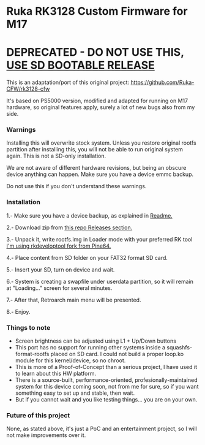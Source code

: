 # Ruka RK3128 Custom Firmware for M17

# DEPRECATED - DO NOT USE THIS, [USE SD BOOTABLE RELEASE](https://github.com/octathorp/m17_tools/blob/master/docs/sd_cfw_install_instructions.md)

This is an adaptation/port of this original project: https://github.com/Ruka-CFW/rk3128-cfw

It's based on PS5000 version, modified and adapted for running on M17 hardware, so original features apply, surely a lot of new bugs also from my side.

### Warnings

Installing this will overwrite stock system. Unless you restore original rootfs partition after installing this, you will not be able to run original system again.
This is not a SD-only installation. 

We are not aware of different hardware revisions, but being an obscure device anything can happen. Make sure you have a device emmc backup.

Do not use this if you don't understand these warnings.

### Installation

1.- Make sure you have a device backup, as explained in [Readme.](https://github.com/octathorp/m17_tools/blob/master/README.md)

2.- Download zip from [this repo Releases section.](https://github.com/octathorp/m17_tools/releases)

3.- Unpack it, write rootfs.img in Loader mode with your preferred RK tool [I'm using rkdeveloptool fork from Pine64.](https://gitlab.com/pine64-org/quartz-bsp/rkdeveloptool)

4.- Place content from SD folder on your FAT32 format SD card.

5.- Insert your SD, turn on device and wait.

6.- System is creating a swapfile under userdata partition, so it will remain at "Loading..." screen for several minutes.

7.- After that, Retroarch main menu will be presented.

8.- Enjoy.

### Things to note

- Screen brightness can be adjusted using L1 + Up/Down buttons
- This port has no support for running other systems inside a squashfs-format-rootfs placed on SD card. I could not build a proper loop.ko module for this kernel/device, so no chroot.
- This is more of a Proof-of-Concept than a serious project, I have used it to learn about this HW platform.
- There is a source-built, performance-oriented, profesionally-maintained system for this device coming soon, not from me for sure, so if you want something easy to set up and stable, then wait.
- But if you cannot wait and you like testing things... you are on your own.

### Future of this project

None, as stated above, it's just a PoC and an entertainment project, so I will not make improvements over it.
